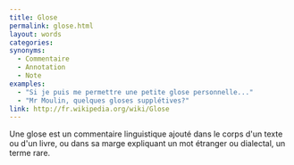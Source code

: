 ```yaml
---
title: Glose
permalink: glose.html
layout: words
categories:
synonyms:
  - Commentaire
  - Annotation
  - Note
examples:
  - "Si je puis me permettre une petite glose personnelle..."
  - "Mr Moulin, quelques gloses supplétives?"
link: http://fr.wikipedia.org/wiki/Glose
---
```


Une glose est un commentaire linguistique ajouté dans le corps d'un texte ou d'un livre, ou dans sa marge expliquant un mot étranger ou dialectal, un terme rare.
